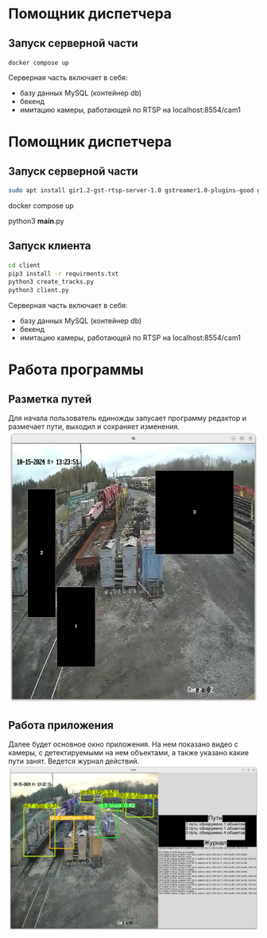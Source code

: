 # Помощник диспетчера
## Запуск серверной части
```docker compose up```

Серверная часть включает в себя:
- базу данных MySQL (контейнер db)
- бекенд
- имитацию камеры, работающей по RTSP на localhost:8554/cam1

# Помощник диспетчера
## Запуск серверной части
``` bash
sudo apt install gir1.2-gst-rtsp-server-1.0 gstreamer1.0-plugins-good gstreamer1.0-plugins-bad gstreamer1.0-plugins-ugly libgirepository1.0-dev libcairo2-dev -y
```

docker compose up

python3 __main__.py

## Запуск клиента
``` bash
cd client
pip3 install -r requirments.txt
python3 create_tracks.py
python3 client.py
```

Серверная часть включает в себя:
- базу данных MySQL (контейнер db)
- бекенд
- имитацию камеры, работающей по RTSP на localhost:8554/cam1

# Работа программы
## Разметка путей
Для начала пользователь единожды запусает программу редактор и размечает пути, выходил и сохраняет изменения.
![](images/edit.jpg)

## Работа приложения
Далее будет основное окно приложения.
На нем показано видео с камеры, с детектируемыми на нем объектами, а также указано какие пути занят.
Ведется журнал действий. 
![](images/main.png)